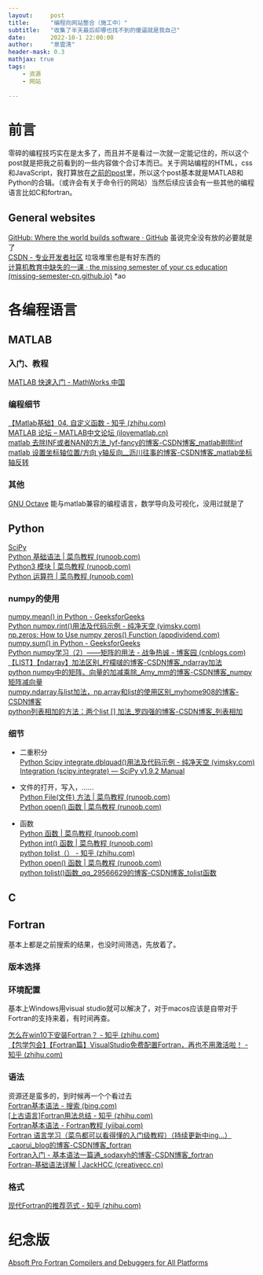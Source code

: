 ```yaml
---
layout:     post
title:      "编程向网站整合（施工中）"
subtitle:   "收集了半天最后却哪也找不到的傻逼就是我自己"
date:       2022-10-1 22:00:00
author:     "泉雲清"
header-mask: 0.3
mathjax: true
tags: 
    - 资源
    - 网站
    
---
```

# 前言  
零碎的编程技巧实在是太多了，而且并不是看过一次就一定能记住的，所以这个post就是把我之前看到的一些内容做个合订本而已。关于网站编程的HTML，css和JavaScript，我打算放在[之前的post](/2022/09/05/useful-websites/)里，所以这个post基本就是MATLAB和Python的合辑。（或许会有关于命令行的网站）当然后续应该会有一些其他的编程语言比如C和fortran。
## General websites
[GitHub: Where the world builds software · GitHub](https://github.com/)  虽说完全没有放的必要就是了  
[CSDN - 专业开发者社区](https://www.csdn.net/)  垃圾堆里也是有好东西的  
[计算机教育中缺失的一课 · the missing semester of your cs education (missing-semester-cn.github.io)](https://missing-semester-cn.github.io/)  *ao  


# 各编程语言

## MATLAB
### 入门、教程
[MATLAB 快速入门 - MathWorks 中国](https://ww2.mathworks.cn/help/matlab/getting-started-with-matlab.html?s_tid=CRUX_lftnav)

### 编程细节
[【Matlab基础】04. 自定义函数 - 知乎 (zhihu.com)](https://zhuanlan.zhihu.com/p/25530879)  
[MATLAB 论坛 – MATLAB中文论坛 (ilovematlab.cn)](https://www.ilovematlab.cn/forum.php?gid=3)  
[matlab 去除INF或者NAN的方法_lyf-fancy的博客-CSDN博客_matlab剔除inf](https://blog.csdn.net/qq_33713592/article/details/84334368)  
[matlab 设置坐标轴位置/方向 y轴反向__沥川往事的博客-CSDN博客_matlab坐标轴反转](https://blog.csdn.net/yuejisuo1948/article/details/80801506)  

### 其他
[GNU Octave](https://www.gnu.org/software/octave/) 能与matlab兼容的编程语言，数学导向及可视化，没用过就是了  

## Python  
[SciPy](https://scipy.org/)  
[Python 基础语法 | 菜鸟教程 (runoob.com)](https://www.runoob.com/python/python-basic-syntax.html)  
[Python3 模块 | 菜鸟教程 (runoob.com)](https://www.runoob.com/python3/python3-module.html)  
[Python 运算符 | 菜鸟教程 (runoob.com)](https://www.runoob.com/python/python-operators.html)  

### numpy的使用   
[numpy.mean() in Python - GeeksforGeeks](https://www.geeksforgeeks.org/numpy-mean-in-python/?ref=gcse)  
[Python numpy.rint()用法及代码示例 - 纯净天空 (vimsky.com)](https://vimsky.com/examples/usage/numpy-rint-python.html)  
[np.zeros: How to Use numpy zeros() Function (appdividend.com)](https://appdividend.com/2022/02/27/np-zeros/#:~:text=The%20np.zeros%20%28%29%20is%20a%20numpy%20library%20function,under%20NumPy%2C%20imported%20as%20import%20numpy%20as%20np.)  
[numpy.sum() in Python - GeeksforGeeks](https://www.geeksforgeeks.org/numpy-sum-in-python/?ref=gcse)  
[Python numpy学习（2）——矩阵的用法 - 战争热诚 - 博客园 (cnblogs.com)](https://www.cnblogs.com/wj-1314/p/10244807.html)  
[【LIST】【ndarray】加法区别_柠檬啵的博客-CSDN博客_ndarray加法](https://blog.csdn.net/weixin_41401924/article/details/106071859#:~:text=numpy%E4%B8%AD%E7%9A%84array%E7%9A%84%E7%9B%B8%E5%8A%A0%E6%98%AF%E5%AF%B9%E5%BA%94%E5%85%83%E7%B4%A0%E7%9B%B8%E5%8A%A0%EF%BC%8C%E4%B9%9F%E5%B0%B1%E6%98%AF%E6%88%91%E4%BB%AC%E7%9A%84%E7%9F%A9%E9%98%B5%E5%8A%A0%E6%B3%95%E3%80%82%20import%20numpy%20as%20np%20A%20%3D%20np.array%28%5B2%2C,%2B%20B%20print%28C%29%20%23%20%E7%BB%93%E6%9E%9C%EF%BC%9A%20%5B3%203%5D%201)  
[python numpy中的矩阵、向量的加减乘除_Amy_mm的博客-CSDN博客_numpy矩阵减向量](https://blog.csdn.net/Amy_mm/article/details/89299376)  
[numpy.ndarray与list加法，np.array和list的使用区别_myhome908的博客-CSDN博客](https://blog.csdn.net/myhome908/article/details/88378667)  
[python列表相加的方法：两个list [] 加法_罗四强的博客-CSDN博客_列表相加](https://blog.csdn.net/weixin_42350212/article/details/80628539)  
 

### 细节  
- 二重积分  
[Python Scipy integrate.dblquad()用法及代码示例 - 纯净天空 (vimsky.com)](https://vimsky.com/examples/usage/python-scipy-integrate-dblquad-method.html#:~:text=Python%20Scipy%20integrate.dblquad%20%28%29%E7%94%A8%E6%B3%95%E5%8F%8A%E4%BB%A3%E7%A0%81%E7%A4%BA%E4%BE%8B%20%E5%80%9F%E5%8A%A9%20scipy.integrate.dblquad%20%28%29,%E6%96%B9%E6%B3%95%EF%BC%8C%E6%88%91%E4%BB%AC%E5%8F%AF%E4%BB%A5%E8%8E%B7%E5%BE%97%E7%BB%99%E5%AE%9A%E5%87%BD%E6%95%B0%E4%BB%8E%E6%9E%81%E9%99%90a%E5%88%B0b%E7%9A%84%E5%8F%8C%E9%87%8D%E7%A7%AF%E5%88%86%20scipy.integrate.dblquad%20%28%29%20%E6%96%B9%E6%B3%95%E3%80%82%20%E7%94%A8%E6%B3%95%EF%BC%9A%20scipy.integrate.dblquad%28func%2C%20a%2C%20b%29)  
[Integration (scipy.integrate) — SciPy v1.9.2 Manual](https://docs.scipy.org/doc/scipy/tutorial/integrate.html)   


- 文件的打开，写入，……  
[Python File(文件) 方法 | 菜鸟教程 (runoob.com)](https://www.runoob.com/python/file-methods.html)  
[Python open() 函数 | 菜鸟教程 (runoob.com)](https://www.runoob.com/python/python-func-open.html)  

- 函数  
[Python 函数 | 菜鸟教程 (runoob.com)](https://www.runoob.com/python/python-functions.html)  
[Python int() 函数 | 菜鸟教程 (runoob.com)](https://www.runoob.com/python/python-func-int.html)  
[python tolist（） - 知乎 (zhihu.com)](https://zhuanlan.zhihu.com/p/272494506)  
[Python open() 函数 | 菜鸟教程 (runoob.com)](https://www.runoob.com/python/python-func-open.html)  
[python tolist()函数_qq_29566629的博客-CSDN博客_tolist函数](https://blog.csdn.net/qq_29566629/article/details/95326068)  

## C

## Fortran  
基本上都是之前搜索的结果，也没时间筛选，先放着了。  
### 版本选择 

### 环境配置  
基本上Windows用visual studio就可以解决了，对于macos应该是自带对于Fortran的支持来着，有时间再查。  

[怎么在win10下安装Fortran？ - 知乎 (zhihu.com)](https://www.zhihu.com/question/37453387)  
[【包学包会】【Fortran篇】VisualStudio免费配置Fortran，再也不用激活啦！ - 知乎 (zhihu.com)](https://zhuanlan.zhihu.com/p/381304054)  
### 语法  
资源还是蛮多的，到时候再一个个看过去  
[Fortran基本语法 - 搜索 (bing.com)](https://www.bing.com/search?q=Fortran%E5%9F%BA%E6%9C%AC%E8%AF%AD%E6%B3%95&aqs=edge..69i57j69i61&FORM=ANCMS9&PC=U531)  
[[上古语言]Fortran用法总结 - 知乎 (zhihu.com)](https://zhuanlan.zhihu.com/p/367443139)  
[Fortran基本语法 - Fortran教程 (yiibai.com)](https://www.yiibai.com/fortran/fortran_basic_syntax.html)  
[Fortran 语言学习（菜鸟都可以看得懂的入门级教程）（持续更新中ing...）_caorui_blog的博客-CSDN博客_fortran](https://blog.csdn.net/xiaorui98/article/details/86600847)  
[Fortran入门 - 基本语法一篇通_sodaxyh的博客-CSDN博客_fortran](https://blog.csdn.net/sodaxyh/article/details/107920572)  
[Fortran-基础语法详解 | JackHCC (creativecc.cn)](https://blog.creativecc.cn/posts/Language-Fortran.html)

### 格式  
[现代Fortran的推荐范式 - 知乎 (zhihu.com)](https://zhuanlan.zhihu.com/p/100615040)  

# 纪念版  
[Absoft Pro Fortran Compilers and Debuggers for All Platforms](https://www.absoft.com/)  



